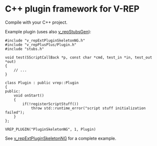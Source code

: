 # C++ plugin framework for V-REP

Compile with your C++ project.

Example plugin (uses also [v_repStubsGen](https://github.com/fferri/v_repStubsGen)):

```
#include "v_repExtPluginSkeletonNG.h"
#include "v_repPlusPlus/Plugin.h"
#include "stubs.h"

void test(SScriptCallBack *p, const char *cmd, test_in *in, test_out *out)
{
    // ...
}

class Plugin : public vrep::Plugin
{
public:
    void onStart()
    {
        if(!registerScriptStuff())
            throw std::runtime_error("script stuff initialization failed");
    }
};

VREP_PLUGIN("PluginSkeletonNG", 1, Plugin)
```

See [v_repExtPluginSkeletonNG](https://github.com/fferri/v_repExtPluginSkeletonNG) for a complete example.
